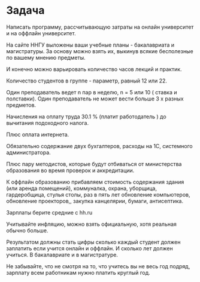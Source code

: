 # Задача

Написать программу, рассчитывающую затраты на онлайн университет и на оффлайн университет.

На сайте ННГУ выложены ваши учебные планы - бакалавриата и магистратуры. За основу можно взять их, выкинув всякие бесполезные по вашему мнению предметы.

И конечно можно варьировать количество часов лекций и практик.

Количество студентов в группе - параметр, равный 12 или 22.

Один преподаватель ведет n пар в неделю, n = 5 или 10 ( ставка и полставки). Один преподаватель не может вести больше 3 х разных предметов.

Начисления на оплату труда 30.1 % (платит работодатель ) до вычитания подоходного налога.

Плюс оплата интернета.

Обязательно содержание двух бухгалтеров, расходы на 1С, системного администратора.

Плюс пару методистов, которые будут отбиваться от министерства образования во время проверок и аккредитации.

К оффлайн образованию прибавляем стоимость содержания здания (или аренда помещений), коммуналка, охрана, уборщица, гардеробщица, стулья столы, раз в пять лет обновление компьютеров, обновление проекторов,, закупка канцелярии, бумаги, антисептика.

Зарплаты берите средние с hh.ru

Учитывайте инфляцию, можно взять официальную, хотя реальная обычно больше.

Результатом должны стать цифры сколько каждый студент должен заплатить если учится онлайн и оффлайн. И сколько лет должен учиться. В бакалавриате и в магистратуре.

Не забывайте, что не смотря на то, что учитесь вы не весь год подряд, зарплату всем работникам нужно платить круглый год.